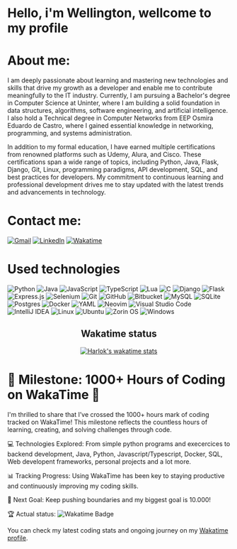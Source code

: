 <h1>Hello, i'm Wellington, wellcome to my profile</h1>

<h1>About me:</h1>
I am deeply passionate about learning and mastering new technologies and skills that drive my growth as a developer and enable me to contribute meaningfully to the IT industry. Currently, I am pursuing a Bachelor's degree in Computer Science at Uninter, where I am building a solid foundation in data structures, algorithms, software engineering, and artificial intelligence. I also hold a Technical degree in Computer Networks from EEP Osmira Eduardo de Castro, where I gained essential knowledge in networking, programming, and systems administration.

In addition to my formal education, I have earned multiple certifications from renowned platforms such as Udemy, Alura, and Cisco. These certifications span a wide range of topics, including Python, Java, Flask, Django, Git, Linux, programming paradigms, API development, SQL, and best practices for developers. My commitment to continuous learning and professional development drives me to stay updated with the latest trends and advancements in technology.

<h1>Contact me: </h1>

[![Gmail](https://img.shields.io/badge/Gmail-D14836?style=for-the-badge&logo=gmail&logoColor=white)](https://mailto:wellingtonasilva45@gmail.com)
[![LinkedIn](https://img.shields.io/badge/linkedin-%230077B5.svg?style=for-the-badge&logo=linkedin&logoColor=white)](https://www.linkedin.com/in/welli7ngton/)
[![Wakatime]( 	https://img.shields.io/badge/WakaTime-000000?style=for-the-badge&logo=WakaTime&logoColor=white)](https://wakatime.com/@welli7ngton)

<h1>Used technologies</h1>

![Python](https://img.shields.io/badge/Python-FFD43B?style=for-the-badge&logo=python&logoColor=blue) ![Java](https://img.shields.io/badge/java-%23ED8B00.svg?style=for-the-badge&logo=openjdk&logoColor=white) ![JavaScript](https://img.shields.io/badge/javascript-%23323330.svg?style=for-the-badge&logo=javascript&logoColor=%23F7DF1E) ![TypeScript](https://img.shields.io/badge/typescript-%23007ACC.svg?style=for-the-badge&logo=typescript&logoColor=white) ![Lua](https://img.shields.io/badge/lua-%232C2D72.svg?style=for-the-badge&logo=lua&logoColor=white) ![C](https://img.shields.io/badge/c-%2300599C.svg?style=for-the-badge&logo=c&logoColor=white) ![Django](https://img.shields.io/badge/django-%23092E20.svg?style=for-the-badge&logo=django&logoColor=white) ![Flask](https://img.shields.io/badge/Flask-000000?style=for-the-badge&logo=flask&logoColor=white) ![Express.js](https://img.shields.io/badge/express.js-%23404d59.svg?style=for-the-badge&logo=express&logoColor=%2361DAFB) ![Selenium](https://img.shields.io/badge/-selenium-%43B02A?style=for-the-badge&logo=selenium&logoColor=white) ![Git](https://img.shields.io/badge/git-%23F05033.svg?style=for-the-badge&logo=git&logoColor=white) ![GitHub](https://img.shields.io/badge/github-%23121011.svg?style=for-the-badge&logo=github&logoColor=white) ![Bitbucket](https://img.shields.io/badge/bitbucket-%230047B3.svg?style=for-the-badge&logo=bitbucket&logoColor=white) ![MySQL](https://img.shields.io/badge/MySQL-005C84?style=for-the-badge&logo=mysql&logoColor=white) ![SQLite](https://img.shields.io/badge/SQLite-07405E?style=for-the-badge&logo=sqlite&logoColor=white) ![Postgres](https://img.shields.io/badge/postgres-%23316192.svg?style=for-the-badge&logo=postgresql&logoColor=white) ![Docker](https://img.shields.io/badge/docker-%230db7ed.svg?style=for-the-badge&logo=docker&logoColor=white) ![YAML](https://img.shields.io/badge/yaml-%23ffffff.svg?style=for-the-badge&logo=yaml&logoColor=151515) ![Neovim](https://img.shields.io/badge/NeoVim-%2357A143.svg?&style=for-the-badge&logo=neovim&logoColor=white) ![Visual Studio Code](https://img.shields.io/badge/Visual%20Studio%20Code-0078d7.svg?style=for-the-badge&logo=visual-studio-code&logoColor=white) ![IntelliJ IDEA](https://img.shields.io/badge/IntelliJIDEA-000000.svg?style=for-the-badge&logo=intellij-idea&logoColor=white) ![Linux](https://img.shields.io/badge/Linux-FCC624?style=for-the-badge&logo=linux&logoColor=black) ![Ubuntu](https://img.shields.io/badge/Ubuntu-E95420?style=for-the-badge&logo=ubuntu&logoColor=white) ![Zorin OS](https://img.shields.io/badge/-Zorin%20OS-%2310AAEB?style=for-the-badge&logo=zorin&logoColor=white) ![Windows](https://img.shields.io/badge/Windows-0078D6?style=for-the-badge&logo=windows&logoColor=white)


<div align="center">
  <h2>Wakatime status</h2>
</div>

<div align="center">
  <a href="https://github.com/anuraghazra/github-readme-stats">
    <img src="https://github-readme-stats.vercel.app/api/wakatime?username=welli7ngton&layout=compact" alt="Harlok's wakatime stats" />
  </a>
</div>

<h1>🎉 Milestone: 1000+ Hours of Coding on WakaTime 🎉</h1>
I'm thrilled to share that I’ve crossed the 1000+ hours mark of coding tracked on WakaTime! This milestone reflects the countless hours of learning, creating, and solving challenges through code.

💻 Technologies Explored: From simple python programs and execercices to backend development, Java, Python, Javascript/Typescript, Docker, SQL, Web developent frameworks, personal projects and a lot more.

📊 Tracking Progress: Using WakaTime has been key to staying productive and continuously improving my coding skills.

🚀 Next Goal: Keep pushing boundaries and my biggest goal is 10.000!

🏆 Actual status: ![Wakatime Badge](https://wakatime.com/badge/user/dcf0e22a-41eb-4c76-9126-337f24d80641.svg)

You can check my latest coding stats and ongoing journey on my [Wakatime profile](https://wakatime.com/@welli7ngton).


